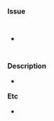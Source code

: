 **Issue** <!-- 연결 이슈 -->

- #

**Description** <!-- 작업 내용 -->

-

**Etc** <!-- 기타 현재 PR 관련 공유 내용 -->

- 